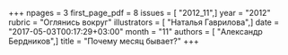 +++
npages = 3
first_page_pdf = 8
issues = [ "2012_11",]
year = "2012"
rubric = "Оглянись вокруг"
illustrators = [ "Наталья Гаврилова",]
date = "2017-05-03T00:17:29+03:00"
month = "11"
authors = [ "Александр Бердников",]
title = "Почему месяц бывает?"
+++
